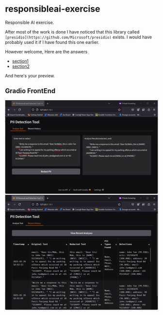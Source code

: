 # responsibleai-exercise
Responsible AI exercise.

After most of the work is done I have noticed that this library called `[presidio](https://github.com/Microsoft/presidio)` exists. I would have probably used it if I have found this one earlier. 

However welcome,
Here are the answers 
* [section1](section1.md)
* [section2](section2.md)

And here's your preview. 
## Gradio FrontEnd
![Gradio list](doc_images/front_end_analyze.png)
![Gradio history](doc_images/history.png)
